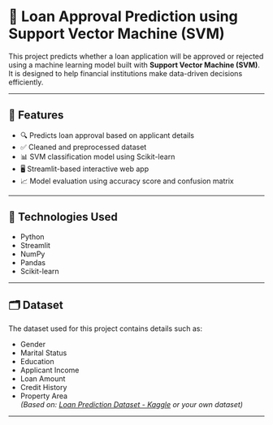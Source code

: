 # 🏦 Loan Approval Prediction using Support Vector Machine (SVM)

This project predicts whether a loan application will be approved or rejected using a machine learning model built with **Support Vector Machine (SVM)**. It is designed to help financial institutions make data-driven decisions efficiently.

---

## 📌 Features

- 🔍 Predicts loan approval based on applicant details
- ✅ Cleaned and preprocessed dataset
- 📊 SVM classification model using Scikit-learn
- 🖥️ Streamlit-based interactive web app
- 📈 Model evaluation using accuracy score and confusion matrix

---

## 🧠 Technologies Used

- Python
- Streamlit
- NumPy
- Pandas
- Scikit-learn

---

## 🗂️ Dataset

The dataset used for this project contains details such as:
- Gender
- Marital Status
- Education
- Applicant Income
- Loan Amount
- Credit History
- Property Area  
*(Based on: [Loan Prediction Dataset - Kaggle](https://www.kaggle.com/datasets/altruistdelhite04/loan-prediction-problem-dataset) or your own dataset)*

---


